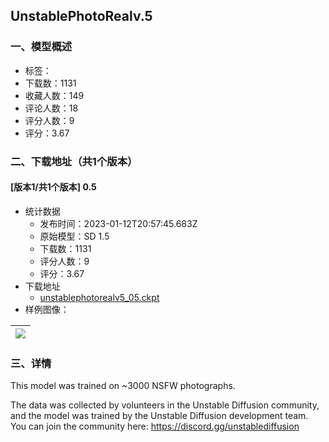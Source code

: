 ## UnstablePhotoRealv.5
### 一、模型概述

- 标签：
- 下载数：1131
- 收藏人数：149
- 评论人数：18
- 评分人数：9
- 评分：3.67

### 二、下载地址（共1个版本）

#### [版本1/共1个版本] 0.5

- 统计数据
  - 发布时间：2023-01-12T20:57:45.683Z
  - 原始模型：SD 1.5
  - 下载数：1131
  - 评分人数：9
  - 评分：3.67
- 下载地址
  - [unstablephotorealv5_05.ckpt](https://civitai.com/api/download/models/4160)
- 样例图像：

| <img src="https://image.civitai.com/xG1nkqKTMzGDvpLrqFT7WA/99675129-58dc-436f-59de-603c996b8200/width=450/26858.jpeg" /> |
| ---- |


### 三、详情
<p>This model was trained on ~3000 NSFW photographs.</p><p></p><p>The data was collected by volunteers in the Unstable Diffusion community, and the model was trained by the Unstable Diffusion development team. You can join the community here: <a target="_blank" rel="ugc" href="https://discord.gg/unstablediffusion">https://discord.gg/unstablediffusion</a></p>